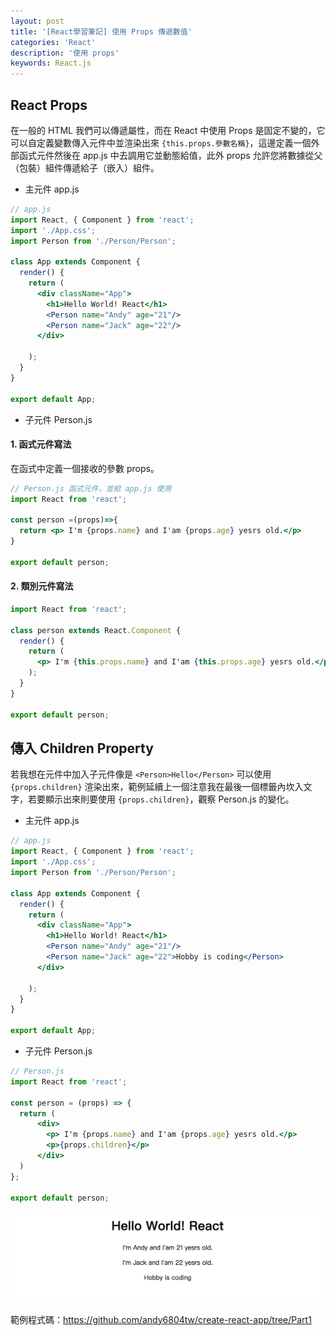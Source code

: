 ```yaml
---
layout: post
title: '[React學習筆記] 使用 Props 傳遞數值'
categories: 'React'
description: '使用 props'
keywords: React.js
---
```


## React Props
在一般的 HTML 我們可以傳遞屬性，而在 React 中使用 Props 是固定不變的，它可以自定義變數傳入元件中並渲染出來 `{this.props.參數名稱}`，這邊定義一個外部函式元件然後在 app.js 中去調用它並動態給值，此外 props 允許您將數據從父（包裝）組件傳遞給子（嵌入）組件。

- 主元件 app.js

```jsx
// app.js
import React, { Component } from 'react';
import './App.css';
import Person from './Person/Person';

class App extends Component {
  render() {
    return (
      <div className="App">
        <h1>Hello World! React</h1>
        <Person name="Andy" age="21"/>
        <Person name="Jack" age="22"/>
      </div>

    );
  }
}

export default App;

```

- 子元件 Person.js 

#### 1. 函式元件寫法

在函式中定義一個接收的參數 props。

```jsx
// Person.js 函式元件，並給 app.js 使用
import React from 'react';

const person =(props)=>{
  return <p> I'm {props.name} and I'am {props.age} yesrs old.</p>
}

export default person;

```

#### 2. 類別元件寫法

```jsx
import React from 'react';

class person extends React.Component {
  render() {
    return (
      <p> I'm {this.props.name} and I'am {this.props.age} yesrs old.</p>
    );
  }
}

export default person;

```


## 傳入 Children Property

若我想在元件中加入子元件像是 `<Person>Hello</Person>` 可以使用 `{props.children}` 渲染出來，範例延續上一個注意我在最後一個標籤內坎入文字，若要顯示出來則要使用 `{props.children}`，觀察 Person.js 的變化。

- 主元件 app.js

```jsx
// app.js
import React, { Component } from 'react';
import './App.css';
import Person from './Person/Person';

class App extends Component {
  render() {
    return (
      <div className="App">
        <h1>Hello World! React</h1>
        <Person name="Andy" age="21"/>
        <Person name="Jack" age="22">Hobby is coding</Person>
      </div>

    );
  }
}

export default App;
```

- 子元件 Person.js 

```jsx
// Person.js
import React from 'react';

const person = (props) => {
  return (
      <div>
        <p> I'm {props.name} and I'am {props.age} yesrs old.</p>
        <p>{props.children}</p>
      </div>
  )
};

export default person;
```

<img src="/images/posts/web/img1061225-1.png">

範例程式碼：https://github.com/andy6804tw/create-react-app/tree/Part1
